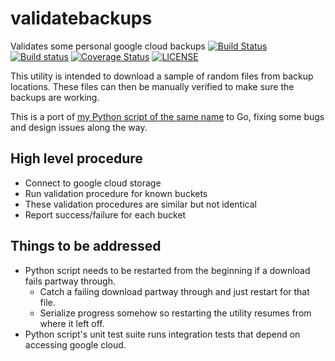 # validatebackups
Validates some personal google cloud backups
[![Build Status](https://travis-ci.org/mattgiltaji/validatebackups.svg?branch=master)](https://travis-ci.org/mattgiltaji/validatebackups)
[![Build status](https://ci.appveyor.com/api/projects/status/sliy4g7kdjr2cxis/branch/master?svg=true)](https://ci.appveyor.com/project/mattgiltaji/validatebackups/branch/master)
[![Coverage Status](https://coveralls.io/repos/github/mattgiltaji/validatebackups/badge.svg?branch=master)](https://coveralls.io/github/mattgiltaji/validatebackups?branch=master)
[![LICENSE](https://img.shields.io/badge/license-MIT-blue.svg)](LICENSE)

This utility is intended to download a sample of random files from backup locations.
These files can then be manually verified to make sure the backups are working.

This is a port of
[my Python script of the same name](https://github.com/mattgiltaji/miscutils/tree/master/validatebackups)
to Go, fixing some bugs and design issues along the way.

## High level procedure
* Connect to google cloud storage
* Run validation procedure for known buckets
* These validation procedures are similar but not identical
* Report success/failure for each bucket

## Things to be addressed
* Python script needs to be restarted from the beginning if a download fails partway through.
  * Catch a failing download partway through and just restart for that file.
  * Serialize progress somehow so restarting the utility resumes from where it left off.
* Python script's unit test suite runs integration tests that depend on accessing google cloud.